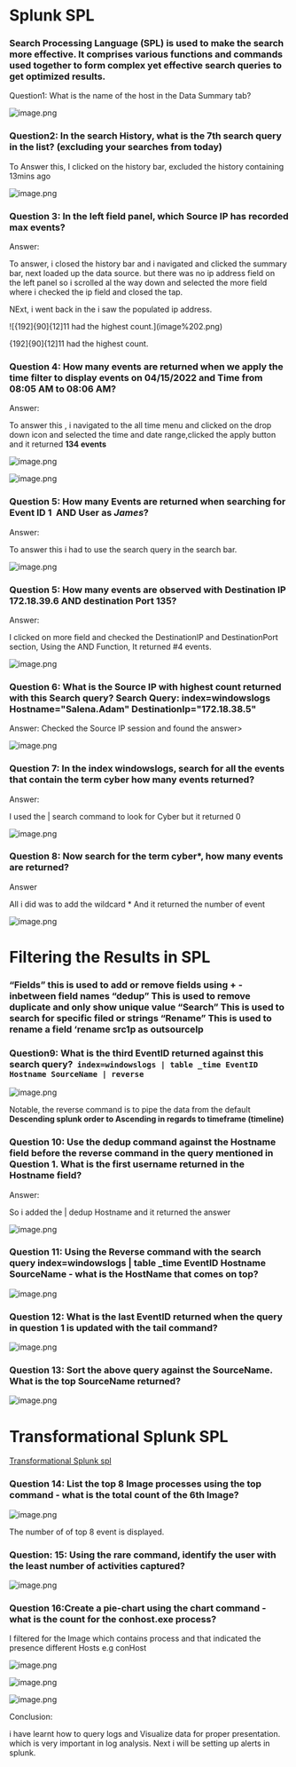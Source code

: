 # Splunk SPL

### **Search Processing Language (SPL)** is used to make the search more effective. It comprises various functions and commands used together to form complex yet effective search queries to get optimized results.

Question1: What is the name of the host in the Data Summary tab?

![image.png](image.png)

### Question2: In the search History, what is the 7th search query in the list? (excluding your searches from today)

To Answer this, I clicked on the history bar, excluded the history containing 13mins ago

![image.png](image%201.png)

### Question 3: In the left field panel, which Source IP has recorded max events?

Answer:

To answer, i closed the history bar and  i navigated and clicked  the summary bar, next loaded up the data source. but there was no ip address field on the left panel so i scrolled al the way down and selected the more field where  i checked the ip field and closed the tap.

NExt, i went back in the i saw the populated ip address.

![{192]{90]{12]11 had the  highest count.](image%202.png)

{192]{90]{12]11 had the  highest count.

### Question 4: How many events are returned when we apply the time filter to display events on 04/15/2022 and Time from 08:05 AM to 08:06 AM?

Answer: 

To answer this , i navigated to the  all time menu and clicked on the drop down icon and selected the time and date range,clicked the apply button and it returned **134 events**

![image.png](image%203.png)

![image.png](image%204.png)

### Question 5: How many Events are returned when searching for Event ID 1  **AND** User as *James*?

Answer:

To answer this i had to use the search query in the search bar.

![image.png](image%205.png)

### Question 5: How many events are observed with Destination IP 172.18.39.6 AND destination Port 135?

Answer: 

I clicked on more field and checked the DestinationIP and DestinationPort section, Using the AND Function, It returned #4 events.

![image.png](image%206.png)

### Question 6: What is the Source IP with highest count returned with this Search query? Search Query: index=windowslogs  Hostname="Salena.Adam" DestinationIp="172.18.38.5"

Answer: Checked the Source IP session and found the answer>

![image.png](image%207.png)

### Question 7: In the index windowslogs, search for all the events that contain the term **cyber** how many events returned?

Answer: 

I used the | search command to look for Cyber but it returned 0

![image.png](image%208.png)

### Question 8: Now search for the term **cyber***, how many events are returned?

Answer

All i did was to add the wildcard * And it returned the number of event

![image.png](image%209.png)

                  

# Filtering the Results in SPL

### “Fields” this is used to add or remove fields using + - inbetween field names “**dedup” This is used to remove duplicate and only show unique value “Search” This is used to search for specific filed or strings                       “Rename” This is used to rename a field ‘rename src1p as outsourceIp**

### Question9: What is the third EventID returned against this search query?  `index=windowslogs | table _time EventID Hostname SourceName | reverse`

![image.png](image%2010.png)

Notable, the reverse command is to pipe the data from the default  **Descending  splunk order to Ascending in regards to timeframe (timeline)**

### Question 10: Use the dedup command against the Hostname field before the reverse command in the query mentioned in Question 1. What is the first username returned in the Hostname field?

Answer:

So i added the | dedup Hostname and it returned the answer

![image.png](image%2011.png)

### Question 11: Using the Reverse command with the search query index=windowslogs | table _time EventID Hostname SourceName - what is the HostName that comes on top?

![image.png](image%2012.png)

### Question  12: What is the last EventID returned when the query in question 1 is updated with the **tail** command?

![image.png](image%2013.png)

### Question 13: Sort the above query against the SourceName. What is the top SourceName returned?

![image.png](image%2014.png)

# Transformational Splunk SPL

[Transformational Splunk spl](https://www.notion.so/Transformational-Splunk-spl-1b65f18a0bc98021882ce989be2d8111?pvs=21)

### Question 14: List the top 8 Image processes using the top command -  what is the total count of the 6th Image?

![image.png](image%2015.png)

The number of of top 8 event is displayed.

### Question: 15: Using the rare command, identify the user with the least number of activities captured?

![image.png](image%2016.png)

### Question 16:Create a pie-chart using the chart command - what is the count for the conhost.exe process?

I filtered for the Image  which contains process and that indicated the presence different Hosts e.g conHost

![image.png](image%2017.png)

![image.png](image%2018.png)

![image.png](image%2019.png)

Conclusion:

i have learnt how to query  logs and Visualize data  for proper presentation. which is very important in log analysis.  Next i will be setting up alerts in splunk.
